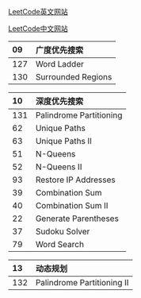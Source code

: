 


[LeetCode英文网站](https://leetcode.com/problemset/algorithms/)

[LeetCode中文网站](https://leetcode-cn.com/problemset/algorithms/)


| 09  | 广度优先搜索
| :------| :------
| 127 |  Word Ladder
| 130 |  Surrounded Regions


| 10  | 深度优先搜索
| :------| :------
| 131 |  Palindrome Partitioning
| 62  |  Unique Paths
| 63  |  Unique Paths II
| 51  |  N-Queens
| 52  |  N-Queens II
| 93  |  Restore IP Addresses
| 39	|  Combination Sum    
| 40	|  Combination Sum II   
| 22	|  Generate Parentheses    
| 37	|  Sudoku Solver    
| 79	|  Word Search    


|13  | 动态规划
| :------| :------
| 132 |  Palindrome Partitioning II
